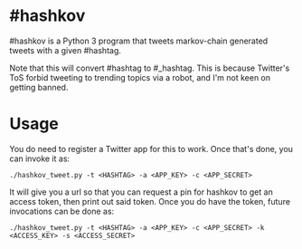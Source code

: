 # \#hashkov
\#hashkov is a Python 3 program that tweets markov-chain generated tweets with a given #hashtag.

Note that this will convert #hashtag to #\_hashtag. This is because Twitter's ToS forbid tweeting
to trending topics via a robot, and I'm not keen on getting banned.

# Usage
You do need to register a Twitter app for this to work. Once that's done, you can invoke it as:

```
./hashkov_tweet.py -t <HASHTAG> -a <APP_KEY> -c <APP_SECRET>
```

It will give you a url so that you can request a pin for hashkov to get an access token, then print out said token.
Once you do have the token, future invocations can be done as:

```
./hashkov_tweet.py -t <HASHTAG> -a <APP_KEY> -c <APP_SECRET> -k <ACCESS_KEY> -s <ACCESS_SECRET>
```
